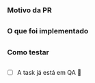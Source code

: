 <!-- Nome da PR [PLAC - <número>] <Nome da trarefa> -->

### Motivo da PR


##
### O que foi implementado


##
### Como testar


##
- [ ] A task já está em QA :tada: